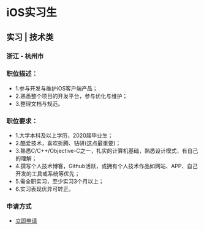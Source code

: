 
# iOS实习生
## 实习  |  技术类
### 浙江 - 杭州市

### 职位描述：
- 1.参与开发与维护iOS客户端产品；
- 2.熟悉整个项目的开发平台，参与优化与维护；
- 3.整理文档与规范。

### 职位要求：
- 1.大学本科及以上学历，2020届毕业生；
- 2.酷爱技术，喜欢折腾、钻研(这点最重要)；
- 3.熟悉C/C++/Objective-C之一，扎实的计算机基础，熟悉设计模式，有自己的理解；
- 4.撰写个人技术博客，Github活跃，或拥有个人技术作品如网站、APP、自己开发的工具或系统等优先；
- 5.需全职实习，至少实习3个月以上；
- 6.实习表现优异可转正。
### 申请方式
- <a href="mailto:hr@tuya.com" title=yourName-iOS实习生>立即申请</a>